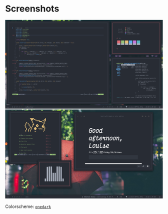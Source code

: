 # Screenshots

![screenshot1](screenshot1.png)
![screenshot2](screenshot2.png)

Colorscheme: [`onedark`](https://github.com/kiddae/colorer-colorschemes/blob/main/onedark)
